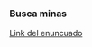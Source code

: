### Busca minas

[Link del enuncuado](https://docs.google.com/document/d/14YJsbeKYpGRnGkf0zI82eC7HODGCV6PmPLRQX491L0o/edit?usp=sharing)

